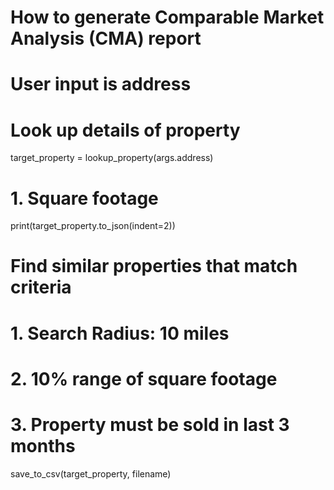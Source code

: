 # How to generate Comparable Market Analysis (CMA) report
# User input is address
# Look up details of property
target_property = lookup_property(args.address)
# 1. Square footage
print(target_property.to_json(indent=2))

# Find similar properties that match criteria
# 1. Search Radius: 10 miles
# 2. 10% range of square footage
# 3. Property must be sold in last 3 months
save_to_csv(target_property, filename)

